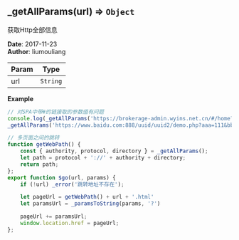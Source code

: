 ## \_getAllParams(url) ⇒ <code>Object</code>
<p>获取Http全部信息</p>

**Date**: 2017-11-23  
**Author**: liumouliang  

| Param | Type |
| --- | --- |
| url | <code>String</code> | 

**Example**  
```javascript
// 对SPA中带#的链接取的参数值有问题
console.log(_getAllParams('https://brokerage-admin.wyins.net.cn/#/home?nw=1&productId=880'));
_getAllParams('https://www.baidu.com:888/uuid/uuid2/demo.php?aaa=111&bbb=222&ccc=333#username')

// 多页面之间的跳转
function getWebPath() {
    const { authority, protocol, directory } = _getAllParams();
    let path = protocol + '://' + authority + directory;
    return path;
};
export function $go(url, params) {
    if (!url) _error('跳转地址不存在');

    let pageUrl = getWebPath() + url + '.html'
    let paramsUrl = _paramsToString(params, '?')

    pageUrl += paramsUrl;
    window.location.href = pageUrl;
};
```
